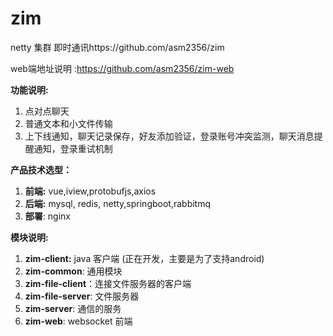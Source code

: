 # zim
netty 集群 即时通讯https://github.com/asm2356/zim

web端地址说明 :https://github.com/asm2356/zim-web

**功能说明:**

1. 点对点聊天
2. 普通文本和小文件传输
3. 上下线通知，聊天记录保存，好友添加验证，登录账号冲突监测，聊天消息提醒通知，登录重试机制

**产品技术选型：**

1. **前端:**  vue,iview,protobufjs,axios
2. **后端:**  mysql, redis, netty,springboot,rabbitmq
3. **部署**:  nginx

**模块说明:**

1. **zim-client:**  java 客户端 (正在开发，主要是为了支持android)
2. **zim-common**: 通用模块
3. **zim-file-client**：连接文件服务器的客户端
4. **zim-file-server**: 文件服务器
5. **zim-server**: 通信的服务
6. **zim-web**: websocket 前端



